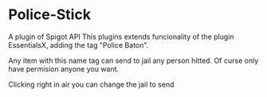 # Police-Stick
A plugin of Spigot API
This plugins extends funcionality of the plugin EssentialsX, adding the tag "Police Baton".

Any item with this name tag can send to jail any person hitted.
Of curse only have permision anyone you want.

Clicking right in air you can change the jail to send
